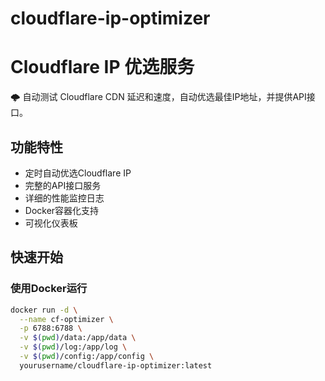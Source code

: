 # cloudflare-ip-optimizer
# Cloudflare IP 优选服务

🌩 自动测试 Cloudflare CDN 延迟和速度，自动优选最佳IP地址，并提供API接口。

## 功能特性

- 定时自动优选Cloudflare IP
- 完整的API接口服务
- 详细的性能监控日志
- Docker容器化支持
- 可视化仪表板

## 快速开始

### 使用Docker运行

```bash
docker run -d \
  --name cf-optimizer \
  -p 6788:6788 \
  -v $(pwd)/data:/app/data \
  -v $(pwd)/log:/app/log \
  -v $(pwd)/config:/app/config \
  yourusername/cloudflare-ip-optimizer:latest
